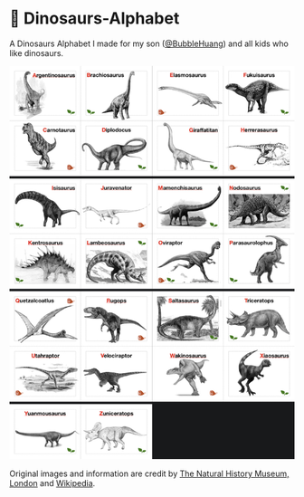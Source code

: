 # 🦕 Dinosaurs-Alphabet

A Dinosaurs Alphabet I made for my son ([@BubbleHuang](https://twitter.com/BubbleHuang)) and all kids who like dinosaurs.

![Dinosaurs-Alphabet](https://github.com/Leask/Dinosaurs-Alphabet/blob/main/Resource/Screen%20Shot%202021-01-25%20at%2012.38.45%20PM.jpg?raw=true "Dinosaurs-Alphabet")

Original images and information are credit by [The Natural History Museum, London](https://www.nhm.ac.uk/discover/dino-directory.html) and [Wikipedia](https://en.wikipedia.org/).
